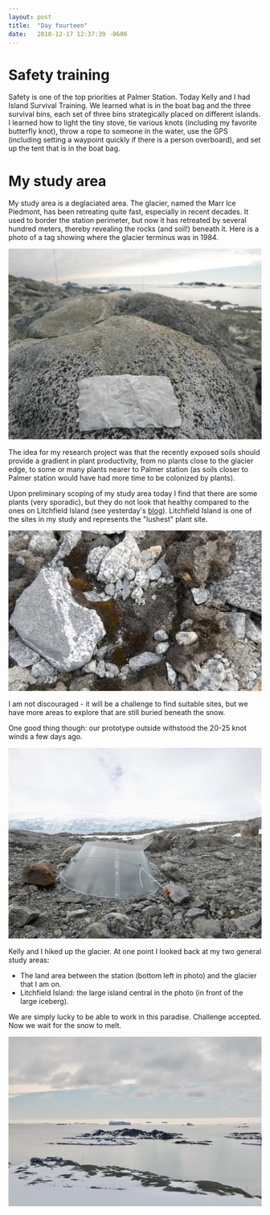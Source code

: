 ```yaml
---
layout: post
title:  "Day fourteen"
date:   2018-12-17 12:37:39 -0600
---
```


# Safety training
Safety is one of the top priorities at Palmer Station. Today Kelly and I had Island Survival Training. We learned what is in the boat bag and the three survival bins, each set of three bins strategically placed on different islands. I learned how to light the tiny stove, tie various knots (including my favorite butterfly knot), throw a rope to someone in the water, use the GPS (including setting a waypoint quickly if there is a person overboard), and set up the tent that is in the boat bag. 

# My study area
My study area is a deglaciated area. The glacier, named the Marr Ice Piedmont, has been retreating quite fast, especially in recent decades. It used to border the station perimeter, but now it has retreated by several hundred meters, thereby revealing the rocks (and soil!) beneath it. Here is a photo of a tag showing where the glacier terminus was in 1984. 

![Glacier terminus in 1984](/assets/blog_photos/181217/p1060536.jpg)

The idea for my research project was that the recently exposed soils should provide a gradient in plant productivity, from no plants close to the glacier edge, to some or many plants nearer to Palmer station (as soils closer to Palmer station would have had more time to be colonized by plants). 

Upon preliminary scoping of my study area today I find that there are some plants (very sporadic), but they do not look that healthy compared to the ones on Litchfield Island (see yesterday's [blog][day13]). Litchfield Island is one of the sites in my study and represents the "lushest" plant site.

![Moss behind Palmer station](/assets/blog_photos/181217/p1060532.jpg)

I am not discouraged - it will be a challenge to find suitable sites, but we have more areas to explore that are still buried beneath the snow. 

One good thing though: our prototype outside withstood the 20-25 knot winds a few days ago. 

![Chamber prototype](/assets/blog_photos/181217/p1060490.jpg)

Kelly and I hiked up the glacier. At one point I looked back at my two general study areas: 
* The land area between the station (bottom left in photo) and the glacier that I am on.
* Litchfield Island: the large island central in the photo (in front of the large iceberg).

We are simply lucky to be able to work in this paradise. Challenge accepted. Now we wait for the snow to melt.

![Two study areas](/assets/blog_photos/181217/p1060529.jpg)

[day13]: https://natasjavgestel.github.io/blog/2018/12/16/day-thirteen
